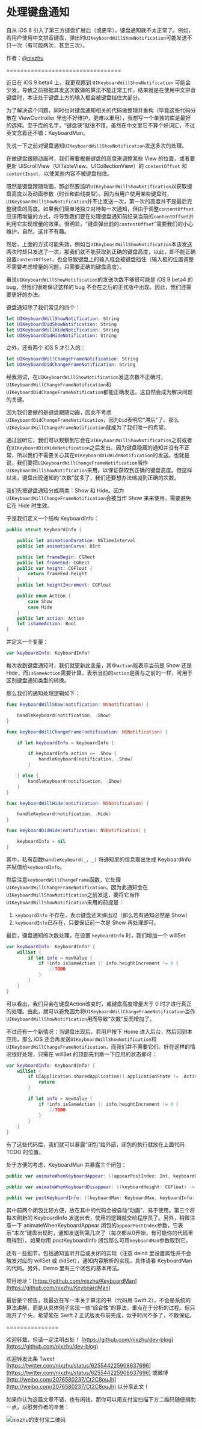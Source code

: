 # 处理键盘通知

自从 iOS 8 引入了第三方键盘扩展后（或更早），键盘通知就不太正常了。例如，若用户使用中文拼音键盘，弹出时`UIKeyboardWillShowNotification`可能发送不只一次（有可能两次，甚至三次）。

作者：[@nixzhu](https://twitter.com/nixzhu)

=================================

近日在 iOS 9 beta4 上，我更观察到 `UIKeyboardWillShowNotification` 可能会少发，导致之前根据其发送次数做的算法不能正常工作，结果就是在使用中文拼音键盘时，本该处于键盘上方的输入框会被键盘挡住大部分。

为了解决这个问题，同时也对键盘通知相关的代码做整理并重构（毕竟这些代码分散在 ViewController 里也不好维护，更难以重用），我想写一个单独的库是最好的选择。至于库的名字，“键盘侠”就很不错。虽然在中文里它不算个好词汇，不过英文念着还不错：KeyboardMan。

先说一下之前对键盘通知`UIKeyboardWillShowNotification`发送多次的处理。

在做键盘跟随动画时，我们需要根据键盘的高度来调整某些 View 的位置，或者要更新 UIScrollView（UITableView、UICollectionView）的 `contentOffset` 和 `contentInset`，以使某些内容不被键盘挡住。

既然是键盘跟随动画，那必然要监听`UIKeyboardWillShowNotification`以获取键盘高度以及动画参数（时长和曲线类型）。因为当用户使用某些键盘时，`UIKeyboardWillShowNotification`并不止发送一次，第一次的高度并不是最后完整键盘的高度。如果我们简单地独立对待每一次通知，但由于调整`contentOffset`应该用增量的方式，将导致我们要在处理键盘通知前纪录当前的`contentOffset`并利用它实现增量的效果。很明显，“键盘弹出前的`contentOffset`”需要我们的小心维护，自然，这并不有趣。

然后，上面的方式可能失效，例如当`UIKeyboardWillShowNotification`本该发送两次时却只发送了一次，那我们就不能获取到正确的键盘高度，以此，即不能正确设置`contentOffset`，也会导致键盘上的输入框会被键盘挡住（输入框的位置调整不需要考虑增量的问题，只需要正确的键盘高度）。

虽说`UIKeyboardWillShowNotification`的发送次数不够很可能是 iOS 9 beta4 的 bug，但我们很难保证这样的 bug 不会在之后的正式版中出现。因此，我们还需要更好的办法。

键盘通知除了我们常见的四个：

```swift
let UIKeyboardWillShowNotification: String
let UIKeyboardDidShowNotification: String
let UIKeyboardWillHideNotification: String
let UIKeyboardDidHideNotification: String
```

之外，还有两个 iOS 5 才引入的：

```swift
let UIKeyboardWillChangeFrameNotification: String
let UIKeyboardDidChangeFrameNotification: String
```

经我测试，在`UIKeyboardWillShowNotification`发送次数不正确时，`UIKeyboardWillChangeFrameNotification`和`UIKeyboardDidChangeFrameNotification`都能正确发送。这自然会成为解决问题的关键。

因为我们要做的是键盘跟随动画，因此不考虑`UIKeyboardDidChangeFrameNotification`，因为`Did`表明它“滞后”了。那么`UIKeyboardWillChangeFrameNotification`就成为了我们唯一的希望。

通过监听它，我们可以观察到它会在`UIKeyboardWillShowNotification`之前或者在`UIKeyboardDidHideNotification`之后发出。因为键盘隐藏的通知并没有不正常，所以我们不需要关心其在`UIKeyboardDidHideNotification`的发送。也就是说，我们要把`UIKeyboardWillChangeFrameNotification`当作`UIKeyboardWillShowNotification`来用，以保证获取到正确的键盘高度。但这样以来，键盘出现通知的“次数”就多了，我们还要想办法缩减到正确的次数。

我们先把键盘通知分成两类：Show 和 Hide。因为`UIKeyboardWillChangeFrameNotification`会被当作 Show 来来使用，需要避免它在 Hide 时生效。

于是我们定义一个结构 KeyboardInfo：

```swift
public struct KeyboardInfo {

    public let animationDuration: NSTimeInterval
    public let animationCurve: UInt

    public let frameBegin: CGRect
    public let frameEnd: CGRect
    public var height: CGFloat {
        return frameEnd.height
    }
    public let heightIncrement: CGFloat

    public enum Action {
        case Show
        case Hide
    }
    public let action: Action
    let isSameAction: Bool
}
```

并定义一个变量：

```swift
var keyboardInfo: KeyboardInfo?
```

每次收到键盘通知时，我们就更新此变量，其中`action`能表示当前是 Show 还是 Hide，而`isSameAction`需要计算，表示当前的`action`是否与之前的一样，可用于区别键盘通知类型的转换。

那么我们的通知处理逻辑如下：

```swift
func keyboardWillShow(notification: NSNotification) {

    handleKeyboard(notification, .Show)
}

func keyboardWillChangeFrame(notification: NSNotification) {

    if let keyboardInfo = keyboardInfo {

        if keyboardInfo.action == .Show {
            handleKeyboard(notification, .Show)
        }

    } else {
        handleKeyboard(notification, .Show)
    }
}

func keyboardWillHide(notification: NSNotification) {

    handleKeyboard(notification, .Hide)
}

func keyboardDidHide(notification: NSNotification) {

    keyboardInfo = nil
}
```

其中，私有函数`handleKeyboard(_, _)` 将通知里的信息取出生成 KeyboardInfo 并赋值给`keyboardInfo`。

然后注意`keyboardWillChangeFrame`函数，它处理`UIKeyboardWillChangeFrameNotification`。因为此通知会在`UIKeyboardWillShowNotification`之前发送，要将它当作`UIKeyboardWillShowNotification`来用的前提是：

1. `keyboardInfo` 不存在，表示键盘还未弹出过（那么若有通知必然是 Show）
2. `keyboardInfo`已存在，只要保证前一次是 Show 再处理即可。

最后，键盘通知的次数处理，在设置 `keyboardInfo` 时，我们增加一个 willSet

```swift
var keyboardInfo: KeyboardInfo? {
    willSet {
        if let info = newValue {
            if !info.isSameAction || info.heightIncrement != 0 {
                //TODO
            }
        }
    }
}
```

可以看出，我们只会在键盘Action改变时，或键盘高度增量大于 0 时才进行真正的处理。由此，就可以避免因为将`UIKeyboardWillChangeFrameNotification`当作`UIKeyboardWillShowNotification`用而导致“次数”反而增加了。

不过还有一个新情况：当键盘出现后，若用户按下 Home 进入后台，然后回到本应用，那么 iOS 还会再发送`UIKeyboardWillShowNotification`和`UIKeyboardWillChangeFrameNotification`，而我们并不需要它们。好在这样的情况很好处理，只需在 willSet 的顶部先判断一下应用的状态即可：

```swift
var keyboardInfo: KeyboardInfo? {
    willSet {
        if UIApplication.sharedApplication().applicationState != .Active {
            return
        }

        if let info = newValue {
            if !info.isSameAction || info.heightIncrement != 0 {
                //TODO
            }
        }
    }
}

```

有了这些代码后，我们就可以暴露“闭包”给外部，闭包的执行就放在上面代码 TODO 的位置。

处于方便的考虑，KeyboardMan 共暴露三个闭包：

```swift
public var animateWhenKeyboardAppear: ((appearPostIndex: Int, keyboardHeight: CGFloat, keyboardHeightIncrement: CGFloat) -> Void)? 

public var animateWhenKeyboardDisappear: ((keyboardHeight: CGFloat) -> Void)?

public var postKeyboardInfo: ((keyboardMan: KeyboardMan, keyboardInfo: KeyboardInfo) -> Void)?
```

其中前两个闭包比较方便，放在其中的代码会被自动“动画”，易于使用。第三个将每次刷新的 KeyboardInfo 发送出去，使用的逻辑就交给程序员了。另外，稍微注意一下 animateWhenKeyboardAppear 闭包的`appearPostIndex`参数，它表示“本次”键盘出现时，通知发送到第几次了（每次都从0开始，有可能你的代码里用得到）。如果你用 postKeyboardInfo 闭包那么可用`keyboardMan`参数取到它。

还有一些细节，包括通知监听开启或关闭的实现（注意 deinit 里设置属性并不会触发对应的 willSet 或 didSet），通知内容解析的实现，具体请看 KeyboardMan 的代码。另外，Demo 里有三个闭包的基本用法。

项目地址：[https://github.com/nixzhu/KeyboardMan](https://github.com/nixzhu/KeyboardMan)

最后是个预告，我最近在写一本关于算法的书（代码用 Swift 2），不会是系统的算法讲解，而是从具体例子实现一些“综合性”的算法，重点在于分析的过程。但只刚开了个头，希望能在 Swift 2 正式版发布前完成，似乎时间不多了，不敢保证。

===============

欢迎转载，但请一定注明出处！ [https://github.com/nixzhu/dev-blog](https://github.com/nixzhu/dev-blog)

欢迎转发此条 Tweet [https://twitter.com/nixzhu/status/625544225908637696](https://twitter.com/nixzhu/status/625544225908637696) 或微博 [http://weibo.com/2076580237/Ct2C8ouJh](http://weibo.com/2076580237/Ct2C8ouJh)  以分享此文！

如果你认为这篇文章不错，也有闲钱，那你可以用支付宝扫描下方二维码随便捐助一点，以慰劳作者的辛苦：

![nixzhu的支付宝二维码](https://github.com/nixzhu/dev-blog/raw/master/images/nixzhu_alipay.png)

